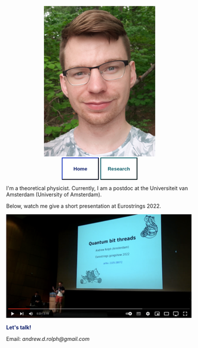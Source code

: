 <div align='center'>
   <img src="20200609_182752_cropped.jpg" alt="Andrew" width=300px height=auto><br/>
</div>


<div class="topnav" align=center>

  <a href="https://andrewrolph.github.io">
    <button style="height:60px;width:100px;color:#0e1f6b; font-weight:bold; border-color:#0e1f6b; background-color:White">Home</button></a>
  <a href="https://andrewrolph.github.io/projects.html">
    <button style="height:60px;width:100px;color:#0f5f6b; font-weight:bold; border-color:#0f5f6b; background-color:White">Research</button></a>
</div>

I'm a theoretical physicist. Currently, I am a postdoc at the Universiteit van Amsterdam (University of Amsterdam). <br/>

Below, watch me give a short presentation at Eurostrings 2022.

[<img alt="Gong Show" width="500px" src="pics/gongshow.png" />](https://www.youtube.com/watch?v=eoCT7cAOGgo&feature=youtu.be)


<span style="color:#0e1f6b">**Let's talk!**</span>
<br>

  
Email: _andrew.d.rolph@gmail.com_

